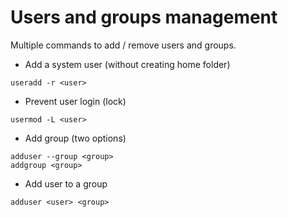 # Users and groups management

Multiple commands to add / remove users and groups.

- Add a system user (without creating home folder)
```console
useradd -r <user>
```
- Prevent user login (lock)
```console
usermod -L <user>
```
- Add group (two options)
```
adduser --group <group>
addgroup <group>
```
- Add user to a group
```
adduser <user> <group>
```